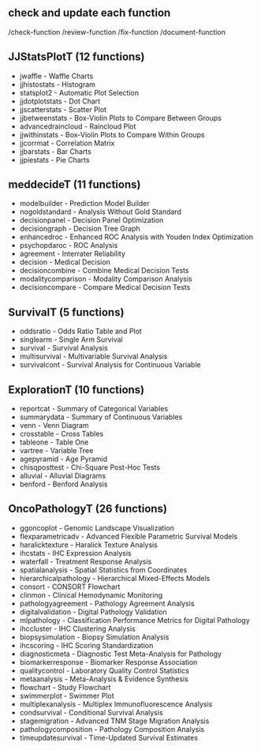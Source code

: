 ## check and update each function

/check-function
/review-function
/fix-function
/document-function

## JJStatsPlotT (12 functions)

- jwaffle - Waffle Charts
- jjhistostats - Histogram
- statsplot2 - Automatic Plot Selection
- jjdotplotstats - Dot Chart
- jjscatterstats - Scatter Plot
- jjbetweenstats - Box-Violin Plots to Compare Between Groups
- advancedraincloud - Raincloud Plot
- jjwithinstats - Box-Violin Plots to Compare Within Groups
- jjcorrmat - Correlation Matrix
- jjbarstats - Bar Charts
- jjpiestats - Pie Charts

## meddecideT (11 functions)

- modelbuilder - Prediction Model Builder
- nogoldstandard - Analysis Without Gold Standard
- decisionpanel - Decision Panel Optimization
- decisiongraph - Decision Tree Graph
- enhancedroc - Enhanced ROC Analysis with Youden Index Optimization
- psychopdaroc - ROC Analysis
- agreement - Interrater Reliability
- decision - Medical Decision
- decisioncombine - Combine Medical Decision Tests
- modalitycomparison - Modality Comparison Analysis
- decisioncompare - Compare Medical Decision Tests

## SurvivalT (5 functions)

- oddsratio - Odds Ratio Table and Plot
- singlearm - Single Arm Survival
- survival - Survival Analysis
- multisurvival - Multivariable Survival Analysis
- survivalcont - Survival Analysis for Continuous Variable

## ExplorationT (10 functions)

- reportcat - Summary of Categorical Variables
- summarydata - Summary of Continuous Variables
- venn - Venn Diagram
- crosstable - Cross Tables
- tableone - Table One
- vartree - Variable Tree
- agepyramid - Age Pyramid
- chisqposttest - Chi-Square Post-Hoc Tests
- alluvial - Alluvial Diagrams
- benford - Benford Analysis

## OncoPathologyT (26 functions)

- ggoncoplot - Genomic Landscape Visualization
- flexparametricadv - Advanced Flexible Parametric Survival Models
- haralicktexture - Haralick Texture Analysis
- ihcstats - IHC Expression Analysis
- waterfall - Treatment Response Analysis
- spatialanalysis - Spatial Statistics from Coordinates
- hierarchicalpathology - Hierarchical Mixed-Effects Models
- consort - CONSORT Flowchart
- clinmon - Clinical Hemodynamic Monitoring
- pathologyagreement - Pathology Agreement Analysis
- digitalvalidation - Digital Pathology Validation
- mlpathology - Classification Performance Metrics for Digital Pathology
- ihccluster - IHC Clustering Analysis
- biopsysimulation - Biopsy Simulation Analysis
- ihcscoring - IHC Scoring Standardization
- diagnosticmeta - Diagnostic Test Meta-Analysis for Pathology
- biomarkerresponse - Biomarker Response Association
- qualitycontrol - Laboratory Quality Control Statistics
- metaanalysis - Meta-Analysis & Evidence Synthesis
- flowchart - Study Flowchart
- swimmerplot - Swimmer Plot
- multiplexanalysis - Multiplex Immunofluorescence Analysis
- condsurvival - Conditional Survival Analysis
- stagemigration - Advanced TNM Stage Migration Analysis
- pathologycomposition - Pathology Composition Analysis
- timeupdatesurvival - Time-Updated Survival Estimates
